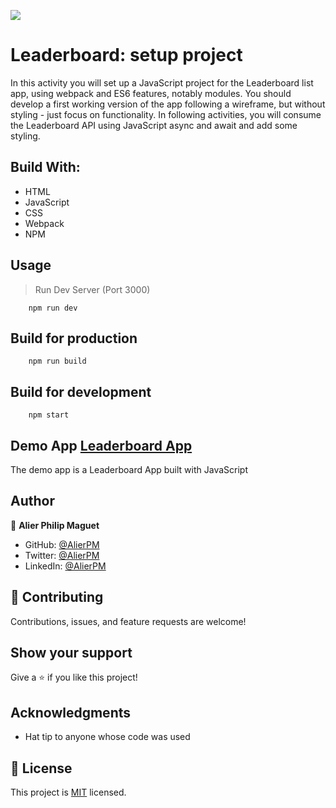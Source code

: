 ![](https://img.shields.io/badge/Microverse-blueviolet)

# Leaderboard: setup project

In this activity you will set up a JavaScript project for the Leaderboard list app, using webpack and ES6 features, notably modules. You should develop a first working version of the app following a wireframe, but without styling - just focus on functionality. In following activities, you will consume the Leaderboard API using JavaScript async and await and add some styling.

## Build With:
   * HTML
   * JavaScript
   * CSS
   * Webpack
   * NPM

## Usage
> Run Dev Server (Port 3000)

        npm run dev

## Build for production
        npm run build

##  Build for development 
        npm start

## Demo App [Leaderboard App](https://alierpm.github.io/Leaderboard/)
The demo app is a Leaderboard App built with JavaScript





## Author
:bust_in_silhouette: **Alier Philip Maguet**
- GitHub: [@AlierPM](https://github.com/AlierPM)
- Twitter: [@AlierPM](https://twitter.com/AlierPM)
- LinkedIn: [@AlierPM](https://www.linkedin.com/in/alier-philip-maguet-b11653203/)


## 🤝 Contributing

Contributions, issues, and feature requests are welcome!


## Show your support

Give a ⭐️ if you like this project!

## Acknowledgments

- Hat tip to anyone whose code was used

## 📝 License

This project is [MIT](./MIT.md) licensed.
